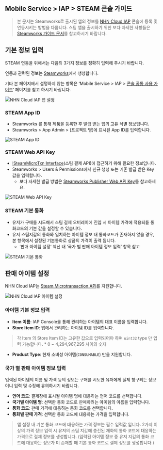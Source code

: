 ## Mobile Service > IAP > STEAM 콘솔 가이드

> 본 문서는 Steamworks로 출시된 앱의 정보를 [NHN Cloud IAP](https://docs.nhncloud.com/ko/Mobile%20Service/IAP/ko/Overview/) 콘솔에 등록 및 연동시키는 방법을 다룹니다.
> 스팀 앱을 출시하기 위한 보다 자세한 사항들은 [Steamworks 가이드 문서](https://partner.steamgames.com/doc/home)를 참고하시기 바랍니다.


## 기본 정보 입력

STEAM 연동을 위해서는 다음의 3가지 정보를 정확히 입력해 주시기 바랍니다. 

연동과 관련된 정보는 [Steamworks](https://partner.steamgames.com/)에서 생성합니다.

기타 본 페이지에서 설명하지 않는 항목은 ‘Mobile Service > IAP > [콘솔 공통 사용 가이드](https://docs.alpha-nhncloud.com/ko/Mobile%20Service/IAP/ko/console-guide/)’ 페이지를 참고 하시기 바랍니다. 


![NHN Cloud IAP 앱 설정](https://kr1-api-object-storage.nhncloudservice.com/v1/AUTH_2acdfabf4efe4efc8a04c00b348110c9/cdn_origin/prod_iap/console_steam/steam_console_app_01_kor.png)


### STEAM App ID

* Steamworks 를 통해 제품을 등록한 후 발급 받는 앱의 고유 식별 정보입니다.
* Steamworks > App Admin > (프로젝트 명)에 표시된 App ID를 입력합니다.

![STEAM App ID](https://kr1-api-object-storage.nhncloudservice.com/v1/AUTH_2acdfabf4efe4efc8a04c00b348110c9/cdn_origin/prod_iap/console_steam/steam_console_app_02_kor.png)


### STEAM Web API Key

* [ISteamMicroTxn Interface](https://partner.steamgames.com/doc/webapi/ISteamMicroTxn)(스팀 결제 API)에 접근하기 위해 필요한 정보입니다.
* Steamworks > Users & Permissions에서 신규 생성 또는 기존 발급 받은 Key 값을 입력합니다.
  * 보다 자세한 발급 방법은 [Steamworks Publisher Web API Key](https://partner.steamgames.com/doc/webapi_overview/auth)를 참고하세요.

![STEAM Web API Key](https://kr1-api-object-storage.nhncloudservice.com/v1/AUTH_2acdfabf4efe4efc8a04c00b348110c9/cdn_origin/prod_iap/console_steam/steam_console_app_03_kor.png)


### STEAM 기본 통화

* 유저가 구매를 시도해서  스팀 결제 오버레이에 진입 시 아이템 가격에 적용되틑 통화코드의 기본 값을 설정할 수 있습니다. 
* 유저 스팀지갑의 통화와 일치하는 아이템 정보 내 통화코드가 존재하지 않을 경우, 본 항목에서 설정된 기본통화로 상품의 가격이 출력 됩니다. 
  * ‘판매 아이템 설정’ 섹션 내 ‘국가 별 판매 아이템 정보 입력’ 항목 참고


![STEAM 기본 통화](https://kr1-api-object-storage.nhncloudservice.com/v1/AUTH_2acdfabf4efe4efc8a04c00b348110c9/cdn_origin/prod_iap/console_steam/steam_console_app_04_kor.png)



## 판매 아이템 설정

NHN Cloud IAP는 [Steam Microtransaction API](https://partner.steamgames.com/doc/features/microtransactions)를 지원합니다.

![NHN Cloud IAP 아이템 설정](https://kr1-api-object-storage.nhncloudservice.com/v1/AUTH_2acdfabf4efe4efc8a04c00b348110c9/cdn_origin/prod_iap/console_steam/steam_console_app_05_kor.png)



### 아이템 기본 정보 입력

- **Item 이름**: IAP Console을 통해 관리하는 아이템의 대표 이름을 입력합니다.
- **Store Item ID**: 앱에서 관리하는 아이템 ID를 입력합니다.

> 각 Item 의 Store Item ID는 고유한 값으로 입력되어야 하며 `uint32` type 만 입력 가능합니다. 
> \* 0 ~ 4,294,967,295 사이의 숫자

- **Product Type**: 현재 소비성 아이템(`CONSUMABLE`) 만을 지원합니다.


### 국가 별 판매 아이템 정보 입력
입력된 아이템의 이름 및 가격 등의 정보는 구매를 시도한 유저에게 실제 청구되는 정보이니 입력 및 수정에 유의하시기 바랍니다.

- **언어 코드**: 결제창에 표시될 아이템 명에 대응하는 언어 코드를 선택합니다.
- **국가별 아이템 명**: 선택한 통화 코드로 판매하려는 아이템의 이름을 입력합니다.
- **통화 코드**: 판매 가격에 대응하는 통화 코드를 선택합니다.
- **통화별 판매 가격**: 선택한 통화 코드에 대응하는 가격을 입력합니다.


> 앱 설정 내 기본 통화 코드에 대응하는 가격 정보는 필수 입력값 입니다. 
> 2가지 이상의 가격 정보 입력 시 유저의 스팀 지갑에 충전된 재화의 통화 코드에 대응하는 가격으로 결제 정보를 생성합니다.
> (입력된 아이템 정보 중 유저 지갑의 통화 코드에 대응하는 정보가 미 존재할 때 기본 통화 코드로 결제 정보를 생성합니다.) 